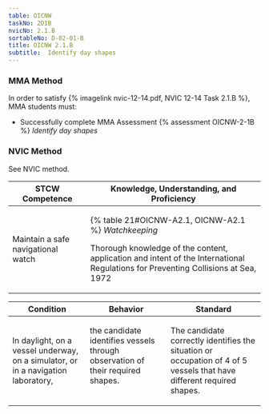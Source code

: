 ```yaml
---
table: OICNW
taskNo: 2D1B
nvicNo: 2.1.B 
sortableNo: D-02-01-B
title: OICNW 2.1.B 
subtitle:  Identify day shapes
---
```



### MMA Method

In order to satisfy  {% imagelink nvic-12-14.pdf, NVIC 12-14 Task 2.1.B %}, MMA students must:

* Successfully complete MMA Assessment {% assessment OICNW-2-1B %} *Identify day shapes*


### NVIC Method

<a onclick="togglevisibility('nvic_methods')" >See NVIC method.</a>

<div id='nvic_methods' class='hide'>

<table>
<thead>
<tr>
<th class='forty'> STCW Competence </th>
<th class='sixty'> Knowledge, Understanding, and Proficiency </th>
</tr>
</thead>




<tbody>
<tr><td markdown='1'>

Maintain a safe navigational watch

</td><td markdown='1'>

{% table 21#OICNW-A2.1, OICNW-A2.1 %} *Watchkeeping*

Thorough knowledge of the content, application and intent of the International Regulations for Preventing Collisions at Sea, 1972

</td></tr>


</tbody>
</table>


<table>
<thead>
<tr><th class='twenty'>  Condition </th><th class='twenty'> Behavior </th><th  class='sixty'>Standard </th></tr>
</thead>
<tbody >



<tr><td markdown='1'>

In daylight, on a vessel underway, on a simulator, or in a navigation laboratory,

</td><td markdown='1'>

the candidate identifies vessels through observation of their required shapes.

<br>

<div class="tooltip" markdown='1'>



</div>


</td><td markdown='1'>

The candidate correctly identifies the situation or occupation of 4 of 5 vessels that have different required shapes.

</td></tr>
</tbody>
</table>
</div>
